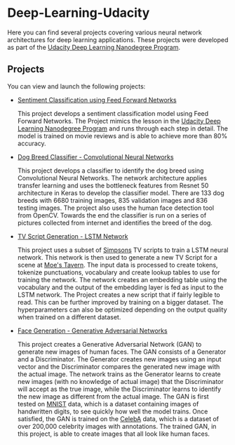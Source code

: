 # Deep-Learning-Udacity

Here you can find several projects covering various neural network architectures for deep learning applications. These projects were developed as part of the [Udacity Deep Learning Nanodegree Program](https://www.udacity.com/course/deep-learning-nanodegree--nd101). 



## Projects

You can view and launch the following projects:

- [Sentiment Classification using Feed Forward Networks](https://github.com/udaygoel/Deep-Learning-Udacity/tree/master/Sentiment%20Classification%20using%20Feed%20Forward%20Networks)

  This project develops a sentiment classification model using Feed Forward Networks. The Project mimics the lesson in the [Udacity Deep Learning Nanodegree Program](https://www.udacity.com/course/deep-learning-nanodegree--nd101) and runs through each step in detail. The model is trained on movie reviews and is able to achieve more than 80% accuracy.

- [Dog Breed Classifier - Convolutional Neural Networks](https://github.com/udaygoel/Deep-Learning-Udacity/tree/master/Dog%20Breed%20Classifier%20-%20Convolutional%20Neural%20Networks)

  This project develops a classifier to identify the dog breed using Convolutional Neural Networks. The network architecture applies transfer learning and uses the bottleneck features from Resnet 50 architecture in Keras to develop the classifier model. There are 133 dog breeds with 6680 training images, 835 validation images and 836 testing images. The project also uses the human face detection tool from OpenCV. Towards the end the classifier is run on a series of pictures collected from internet and identifies the breed of the dog.

- [TV Script Generation - LSTM Network](https://github.com/udaygoel/Deep-Learning-Udacity/tree/master/TV%20Script%20Generation%20-%20LSTM%20Network)

  This project uses a subset of [Simpsons](https://en.wikipedia.org/wiki/The_Simpsons) TV scripts to train a LSTM neural network. This network is then used to generate a new TV Script for a scene at [Moe's Tavern](https://simpsonswiki.com/wiki/Moe's_Tavern). The input data is processed to create tokens, tokenize punctuations, vocabulary and create lookup tables to use for training the network. The network creates an embedding table using the vocabulary and the output of the embedding layer is fed as input to the LSTM network. The Project creates a new script that if fairly legible to read. This can be further improved by training on a bigger dataset. The hyperparameters can also be optimized depending on the output quality when trained on a different dataset.
  
- [Face Generation - Generative Adversarial Networks](https://github.com/udaygoel/Deep-Learning-Udacity/tree/master/Face%20Generation%20-%20Generative%20Adversarial%20Networks)

  This project creates a Generative Adversarial Network (GAN) to generate new images of human faces. The GAN consists of a Generator and a Discriminator. The Generator creates new images using an input vector and the Discriminator compares the generated new image with the actual image. The network trains as the Generator learns to create new images (with no knowledge of actual image) that the Discriminator will accept as the true image, while the Discriminator learns to identify the new image as different from the actual image.  The GAN is first tested on [MNIST](http://yann.lecun.com/exdb/mnist/) data, which is a dataset containing images of handwritten digits, to see quickly how well the model trains. Once satisfied, the GAN is trained on the [CelebA](http://mmlab.ie.cuhk.edu.hk/projects/CelebA.html) data, which is a dataset of over 200,000 celebrity images with annotations. The trained GAN, in this project, is able to create images that all look like human faces.


